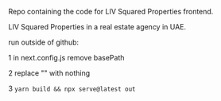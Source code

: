 Repo containing the code for LIV Squared Properties frontend.

LIV Squared Properties in a real estate agency in UAE.

run outside of github:

1 in next.config.js remove basePath

2 replace "" with nothing

3 ```yarn build && npx serve@latest out```
